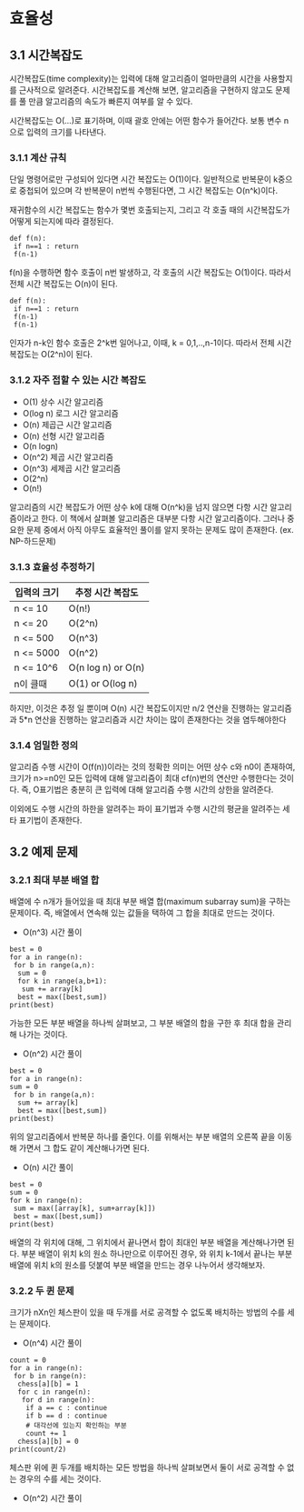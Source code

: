# 효율성

## 3.1 시간복잡도

시간복잡도(time complexity)는 입력에 대해 알고리즘이 얼마만큼의 시간을 사용할지를 근사적으로 알려준다. 시간복잡도를 계산해 보면, 알고리즘을 구현하지 않고도 문제를 풀 만큼 알고리즘의 속도가 빠른지 여부를 알 수 있다.

시간복잡도는 O(...)로 표기하며, 이때 괄호 안에는 어떤 함수가 들어간다. 보통 변수 n으로 입력의 크기를 나타낸다.

### 3.1.1 계산 규칙

단일 명령어로만 구성되어 있다면 시간 복잡도는 O(1)이다. 일반적으로 반복문이 k중으로 중첩되어 있으며 각 반복문이 n번씩 수행된다면, 그 시간 복잡도는 O(n^k)이다.

재귀함수의 시간 복잡도는 함수가 몇번 호출되는지, 그리고 각 호출 때의 시간복잡도가 어떻게 되는지에 따라 결정된다.

```
def f(n):
 if n==1 : return
 f(n-1)
```

f(n)을 수행하면 함수 호출이 n번 발생하고, 각 호출의 시간 복잡도는 O(1)이다. 따라서 전체 시간 복잡도는 O(n)이 된다.

```
def f(n):
 if n==1 : return
 f(n-1)
 f(n-1)
```

인자가 n-k인 함수 호출은 2^k번 일어나고, 이때, k = 0,1,..,n-1이다. 따라서 전체 시간 복잡도는 O(2^n)이 된다.

### 3.1.2 자주 접할 수 있는 시간 복잡도

- O(1) 상수 시간 알고리즘
- O(log n) 로그 시간 알고리즘
- O(n) 제곱근 시간 알고리즘
- O(n) 선형 시간 알고리즘
- O(n logn)
- O(n^2) 제곱 시간 알고리즘
- O(n^3) 세제곱 시간 알고리즘
- O(2^n)
- O(n!)

알고리즘의 시간 복잡도가 어떤 상수 k에 대해 O(n^k)을 넘지 않으면 다항 시간 알고리즘이라고 한다. 이 책에서 살펴볼 알고리즘은 대부분 다항 시간 알고리즘이다. 그러나 중요한 문제 중에서 아직 아무도 효율적인 풀이를 알지 못하는 문제도 많이 존재한다. (ex. NP-하드문제)

### 3.1.3 효율성 추정하기

| 입력의 크기 | 추정 시간 복잡도 |
|---|---|
| n <= 10 | O(n!) |
| n <= 20 | O(2^n) |
| n <= 500 | O(n^3) |
| n <= 5000 | O(n^2) |
| n <= 10^6 | O(n log n) or O(n) |
| n이 클때 | O(1) or O(log n) |

하지만, 이것은 추정 일 뿐이며 O(n) 시간 복잡도이지만 n/2 연산을 진행하는 알고리즘과 5*n 연산을 진행하는 알고리즘과 시간 차이는 많이 존재한다는 것을 염두해야한다

### 3.1.4 엄밀한 정의

알고리즘 수행 시간이 O(f(n))이라는 것의 정확한 의미는 어떤 상수 c와 n0이 존재하여, 크기가 n>=n0인 모든 입력에 대해 알고리즘이 최대 cf(n)번의 연산만 수행한다는 것이다. 즉, O표기법은 충분히 큰 입력에 대해 알고리즘 수행 시간의 상한을 알려준다.

이외에도 수행 시간의 하한을 알려주는 파이 표기법과 수행 시간의 평균을 알려주는 세타 표기법이 존재한다.

## 3.2 예제 문제

### 3.2.1 최대 부분 배열 합

배열에 수 n개가 들어있을 때 최대 부분 배열 합(maximum subarray sum)을 구하는 문제이다. 즉, 배열에서 연속해 있는 값들을 택하여 그 합을 최대로 만드는 것이다.

- O(n^3) 시간 풀이

```
best = 0
for a in range(n):
 for b in range(a,n):
  sum = 0
  for k in range(a,b+1):
   sum += array[k]
  best = max([best,sum])
print(best)
```

가능한 모든 부분 배열을 하나씩 살펴보고, 그 부분 배열의 합을 구한 후 최대 합을 관리해 나가는 것이다.

- O(n^2) 시간 풀이

```
best = 0
for a in range(n):
sum = 0
 for b in range(a,n):
  sum += array[k]
  best = max([best,sum])
print(best)
```

위의 알고리즘에서 반복문 하나를 줄인다. 이를 위해서는 부분 배열의 오른쪽 끝을 이동해 가면서 그 합도 같이 계산해나가면 된다.


- O(n) 시간 풀이

```
best = 0
sum = 0
for k in range(n):
 sum = max([array[k], sum+array[k]])
 best = max([best,sum])
print(best)
```
배열의 각 위치에 대해, 그 위치에서 끝나면서 합이 최대인 부분 배열을 계산해나가면 된다. 부분 배열이 위치 k의 원소 하나만으로 이루어진 경우,
와 위치 k-1에서 끝나는 부분 배열에 위치 k의 원소를 덧붙여 부분 배열을 만드는 경우 나누어서 생각해보자.

### 3.2.2 두 퀸 문제

크기가 nXn인 체스판이 있을 때 두개를 서로 공격할 수 없도록 배치하는 방법의 수를 세는 문제이다.

- O(n^4) 시간 풀이
```
count = 0
for a in range(n):
 for b in range(n):
  chess[a][b] = 1
  for c in range(n):
   for d in range(n):
    if a == c : continue
    if b == d : continue
    # 대각선에 있는지 확인하는 부분
    count += 1
  chess[a][b] = 0
print(count/2)
```

체스판 위에 퀸 두개를 배치하는 모든 방법을 하나씩 살펴보면서 둘이 서로 공격할 수 없는 경우의 수를 세는 것이다.

- O(n^2) 시간 풀이
